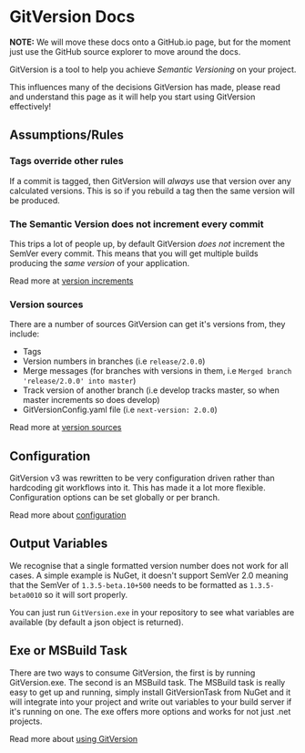 # GitVersion Docs
**NOTE:** We will move these docs onto a GitHub.io page, but for the moment just use the GitHub source explorer to move around the docs.

GitVersion is a tool to help you achieve *Semantic Versioning* on your project.

This influences many of the decisions GitVersion has made, please read and understand this page as it will help you start using GitVersion effectively!

## Assumptions/Rules
### Tags override other rules
If a commit is tagged, then GitVersion will *always* use that version over any calculated versions. This is so if you rebuild a tag then the same version will be produced.

### The Semantic Version does not increment every commit
This trips a lot of people up, by default GitVersion *does not* increment the SemVer every commit. This means that you will get multiple builds producing the *same version* of your application.

Read more at [version increments](./versionIncrements.md)

### Version sources
There are a number of sources GitVersion can get it's versions from, they include:

 - Tags
 - Version numbers in branches (i.e `release/2.0.0`)
 - Merge messages (for branches with versions in them, i.e `Merged branch 'release/2.0.0' into master`)
 - Track version of another branch (i.e develop tracks master, so when master increments so does develop)
 - GitVersionConfig.yaml file (i.e `next-version: 2.0.0`)

Read more at [version sources](./versionSources.md)

## Configuration
GitVersion v3 was rewritten to be very configuration driven rather than hardcoding git workflows into it. This has made it a lot more flexible. Configuration options can be set globally or per branch.

Read more about [configuration](./configuration.md)

## Output Variables
We recognise that a single formatted version number does not work for all cases. A simple example is NuGet, it doesn't support SemVer 2.0 meaning that the SemVer of `1.3.5-beta.10+500` needs to be formatted as `1.3.5-beta0010` so it will sort properly.

You can just run `GitVersion.exe` in your repository to see what variables are available (by default a json object is returned).

## Exe or MSBuild Task
There are two ways to consume GitVersion, the first is by running GitVersion.exe. The second is an MSBuild task. The MSBuild task is really easy to get up and running, simply install GitVersionTask from NuGet and it will integrate into your project and write out variables to your build server if it's running on one. The exe offers more options and works for not just .net projects.

Read more about [using GitVersion](./usage.md)
